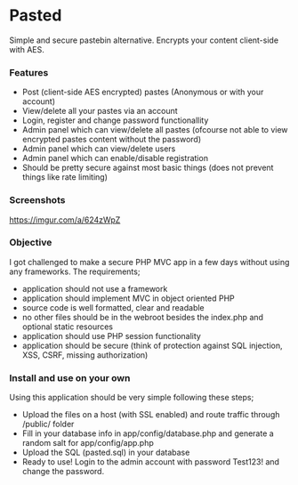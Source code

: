 # Pasted
Simple and secure pastebin alternative. Encrypts your content client-side with AES.

### Features
- Post (client-side AES encrypted) pastes (Anonymous or with your account)
- View/delete all your pastes via an account
- Login, register and change password functionallity
- Admin panel which can view/delete all pastes (ofcourse not able to view encrypted pastes content without the password)
- Admin panel which can view/delete users
- Admin panel which can enable/disable registration
- Should be pretty secure against most basic things (does not prevent things like rate limiting)

### Screenshots
https://imgur.com/a/624zWpZ

### Objective
I got challenged to make a secure PHP MVC app in a few days without using any frameworks. The requirements;
- application should not use a framework
- application should implement MVC in object oriented PHP
- source code is well formatted, clear and readable
- no other files should be in the webroot besides the index.php and optional static resources
- application should use PHP session functionality
- application should be secure (think of protection against SQL injection, XSS, CSRF, missing authorization)

### Install and use on your own
Using this application should be very simple following these steps;
- Upload the files on a host (with SSL enabled) and route traffic through /public/ folder
- Fill in your database info in app/config/database.php and generate a random salt for app/config/app.php
- Upload the SQL (pasted.sql) in your database
- Ready to use! Login to the admin account with password Test123! and change the password.
